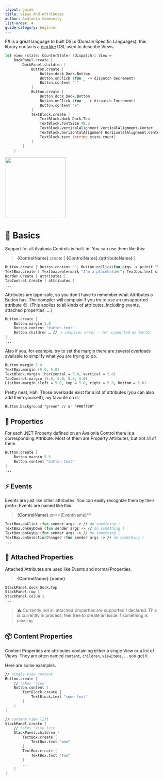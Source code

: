 ```yaml
---
layout: guide
title: Views And Attributes
author: Avalonia Community
list-order: 4
guide-category: beginner
---
```

F# is a great language to built DSLs (Domain Specific Languages), this library contains a [elm like](https://package.elm-lang.org/packages/elm/html/latest/) DSL used to describe Views.

```fsharp
let view (state: CounterState) (dispatch): View =
    DockPanel.create [
        DockPanel.children [
            Button.create [
                Button.dock Dock.Bottom
                Button.onClick (fun _ -> dispatch Decrement)
                Button.content "-"
            ]
            Button.create [
                Button.dock Dock.Bottom
                Button.onClick (fun _ -> dispatch Increment)
                Button.content "+"
            ]
            TextBlock.create [
                TextBlock.dock Dock.Top
                TextBlock.fontSize 48.0
                TextBlock.verticalAlignment VerticalAlignment.Center
                TextBlock.horizontalAlignment HorizontalAlignment.Center
                TextBlock.text (string state.count)
            ]
        ]
    ]   
```

<img width="200" src="https://github.com/JaggerJo/Avalonia.FuncUI/blob/master/github/img/counter_screenshot.png"/>

# 🔰 Basics

Support for all Avalonia Controls is built-in. You can use them like this:
> **{ControlName}**.create [ **{ControlName}**.**{attributeName}** ]

```fsharp
Button.create [ Button.content ""; Button.onClick(fun args -> printf "%A" args) ]
TextBox.create [ Textbox.watermark "I'm a placeholder"; Textbox.text state.textboxValue ]
Border.Create [ attributes ]
TabControl.Create [ attributes ]
...
```

Attributes are type-safe, so you don't have to remember what Attributes a Button has. The compiler will complain if you try to use an unsupported attribute 😉. (This applies to all kinds of attributes, including events, attached properties, ...)

```fsharp
Button.create [
    Button.margin 5.0
    Button.content "button text"
    Button.children … // ⚠ compiler error - not supported on button
]
...
```

Also if you, for example, try to set the margin there are several overloads available to simplify what you are trying to do.

```fsharp
Button.margin 5.0
TextBox.margin (5.0, 5.0)
TextBlock.margin (horizontal = 5.0, vertical = 5.0)
TabControl.margin (5.0, 5.0, 5.0, 5.0)
ListBox.margin (left = 5.0, top = 5.0, right = 5.0, bottom = 5.0)
```
Pretty neat, Hah. Those overloads exist for a lot of attributes (you can also add them yourself), my favorite on is:
```
Button.background "green" // or "#00ff00"
```
## 🔧 Properties
For each .NET Property defined on an Avalonia Control there is a corresponding Attribute. Most of them are Property Attributes, but not all of them.

```fsharp
Button.create [
    Button.margin 5.0
    Button.content "button text"
]
...
```

## ⚡ Events
Events are just like other attributes. You can easily recognize them by their prefix. Events are named like this
> **{ControlName}**.on**{EventName}**
```fsharp
TextBox.onClick (fun sender args -> // do something )
TextBox.onKeyDown (fun sender args -> // do something )
TextBox.onKeyUp (fun sender args -> // do something )
TextBox.onSelectionChanged (fun sender args -> // do something )
...
```
## 🧲 Attached Properties
Attached Attributes are used like Events and normal Properties.
> **{ControlName}**.**{name}**
```fsharp
StackPanel.dock Dock.Top
StackPanel.row 1
StackPanel.colum 1
...
```
> ⚠ Currently not all attached properties are supported / declared. This is currently in process, feel free to create an issue if something is missing

## 📦 Content Properties
Content Properties are attributes containing either a single View or a list of Views. They are often named `content`, `children`, `viewItems`, … you get it.

Here are some examples.
``` fsharp
// single view content
Button.create [
    // takes 'View' 
    Button.content (
        TextBlock.create [
            TextBlock.text "some text"
        ]
    )
]

// content view list
StackPanel.create [
    // takes 'View list' 
    StackPanel.children [
        TextBox.create [
            TextBox.text "one"
        ]
        TextBox.create [
            TextBox.text "two"
        ]
        ...
    ]
]   

```

